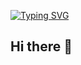 [![Typing SVG](https://readme-typing-svg.demolab.com/?lines=Hello,+it's+Hallie+Gurr;Student+at+Colorado+State+University)](https://git.io/typing-svg)


## Hi there 👋

<!--
**hgurr/hgurr** is a ✨ _special_ ✨ repository because its `README.md` (this file) appears on your GitHub profile.

Here are some ideas to get you started:

- 🔭 I’m currently working on ...
- 🌱 I’m currently learning ...
- 👯 I’m looking to collaborate on ...
- 🤔 I’m looking for help with ...
- 💬 Ask me about ...
- 📫 How to reach me: ...
- 😄 Pronouns: ...
- ⚡ Fun fact: ...
-->
